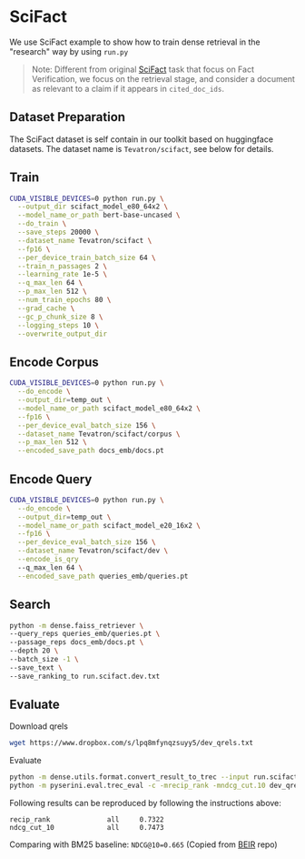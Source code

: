 # SciFact

We use SciFact example to show how to train dense retrieval in the "research" way by using `run.py`

> Note: Different from original [SciFact](https://github.com/allenai/scifact) task that focus on Fact Verification, we focus on the retrieval stage, 
and consider a document as relevant to a claim if it appears in `cited_doc_ids`. 

## Dataset Preparation 
The SciFact dataset is self contain in our toolkit based on huggingface datasets.
The dataset name is `Tevatron/scifact`, see below for details.

## Train
```bash
CUDA_VISIBLE_DEVICES=0 python run.py \
  --output_dir scifact_model_e80_64x2 \
  --model_name_or_path bert-base-uncased \
  --do_train \
  --save_steps 20000 \
  --dataset_name Tevatron/scifact \
  --fp16 \
  --per_device_train_batch_size 64 \
  --train_n_passages 2 \
  --learning_rate 1e-5 \
  --q_max_len 64 \
  --p_max_len 512 \
  --num_train_epochs 80 \
  --grad_cache \
  --gc_p_chunk_size 8 \
  --logging_steps 10 \
  --overwrite_output_dir
```

## Encode Corpus
```bash
CUDA_VISIBLE_DEVICES=0 python run.py \
  --do_encode \
  --output_dir=temp_out \
  --model_name_or_path scifact_model_e80_64x2 \
  --fp16 \
  --per_device_eval_batch_size 156 \
  --dataset_name Tevatron/scifact/corpus \
  --p_max_len 512 \
  --encoded_save_path docs_emb/docs.pt 
```

## Encode Query
```bash
CUDA_VISIBLE_DEVICES=0 python run.py \
  --do_encode \
  --output_dir=temp_out \
  --model_name_or_path scifact_model_e20_16x2 \
  --fp16 \
  --per_device_eval_batch_size 156 \
  --dataset_name Tevatron/scifact/dev \
  --encode_is_qry
  --q_max_len 64 \
  --encoded_save_path queries_emb/queries.pt 
```

## Search
```bash
python -m dense.faiss_retriever \
--query_reps queries_emb/queries.pt \
--passage_reps docs_emb/docs.pt \
--depth 20 \
--batch_size -1 \
--save_text \
--save_ranking_to run.scifact.dev.txt
```

## Evaluate
Download qrels
```bash
wget https://www.dropbox.com/s/lpq8mfynqzsuyy5/dev_qrels.txt
```

Evaluate
```bash
python -m dense.utils.format.convert_result_to_trec --input run.scifact.dev.txt --output run.scifact.dev.trec
python -m pyserini.eval.trec_eval -c -mrecip_rank -mndcg_cut.10 dev_qrels.txt run.scifact.dev.trec
```

Following results can be reproduced by following the instructions above:
```
recip_rank              all     0.7322
ndcg_cut_10             all     0.7473
```
Comparing with BM25 baseline: `NDCG@10=0.665` (Copied from [BEIR](https://docs.google.com/spreadsheets/d/1L8aACyPaXrL8iEelJLGqlMqXKPX2oSP_R10pZoy77Ns/edit#gid=0) repo)